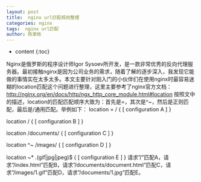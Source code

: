 ```yaml
---
layout: post
title:  nginx url匹配规则整理
categories: nginx
tags:  nginx url匹配
author: 陈家栋
---
```

* content
{:toc}

Nginx是俄罗斯的程序设计师Igor Sysoev所开发，是一款非常优秀的反向代理服务器。最初接触nginx是因为公司业务的需求，随着了解的逐步深入，我发现它能做的事情实在太多太多。本文主要针对刚入门的小伙伴们在使用nginx时最容易迷糊的location匹配这个问题进行整理，这里主要参考了nginx官方文档：
http://nginx.org/en/docs/http/ngx_http_core_module.html#location
按照文中的描述，location的匹配匹配顺序大致为：首先是=，其次是^~，然后是正则匹配，最后是/通用匹配。举例如下：
location = / {
[ configuration A ]
}

location / {
[ configuration B ]
}

location /documents/ {
[ configuration C ]
}

location ^~ /images/ {
[ configuration D ]
}

location ~* \.(gif|jpg|jpeg)$ {
[ configuration E ]
}
请求”/”匹配A，请求”/index.html”匹配B，请求”/documents/document.html”匹配C，请求”/images/1.gif”匹配D，请求”/documents/1.jpg”匹配E。
